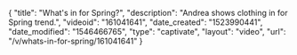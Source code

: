 {
    "title": "What's in for Spring?",
    "description": "Andrea shows clothing in for Spring trend.",
    "videoid": "161041641",
    "date_created": "1523990441",
    "date_modified": "1546466765",
    "type": "captivate",
    "layout": "video",
    "url": "\/v\/whats-in-for-spring\/161041641"
}